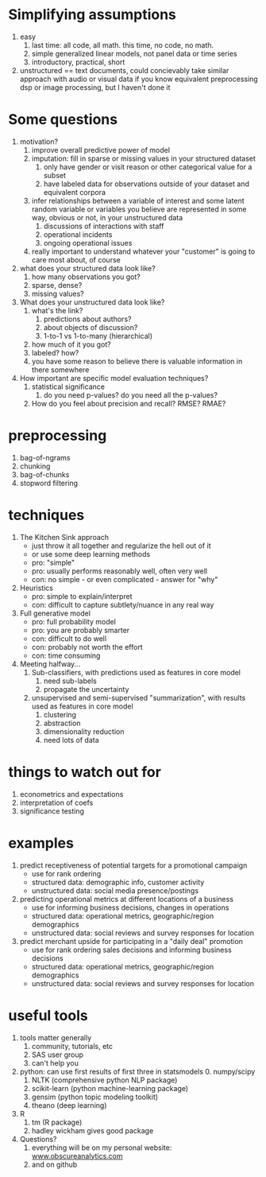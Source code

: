 # Simplifying assumptions
1. easy
    1. last time: all code, all math. this time, no code, no math.
    1. simple generalized linear models, not panel data or time series
    2. introductory, practical, short
3. unstructured == text documents, could concievably take similar approach with 
   audio or visual data if you know equivalent preprocessing 
   dsp or image processing, but I haven't done it

# Some questions
1. motivation?
    1. improve overall predictive power of model
    2. imputation: fill in sparse or missing values in your structured dataset
        1. only have gender or visit reason 
           or other categorical value for a subset
        2. have labeled data for observations outside of your dataset
           and equivalent corpora 
    3. infer relationships between a variable of interest 
       and some latent random variable or variables you believe 
       are represented in some way, obvious or not, in your unstructured data 
        1. discussions of interactions with staff
        2. operational incidents 
        3. ongoing operational issues
    4. really important to understand whatever your "customer" is going to care 
       most about, of course
2. what does your structured data look like?
    1. how many observations you got?
    2. sparse, dense? 
    3. missing values?
3. What does your unstructured data look like?
    1. what's the link?
        1. predictions about authors?
        2. about objects of discussion?
        3. 1-to-1 vs 1-to-many (hierarchical)
    2. how much of it you got?
    3. labeled? how? 
    4. you have some reason to believe there is valuable information
      in there somewhere
4. How important are specific model evaluation techniques?
    1. statistical significance
        1. do you need p-values? do you need all the p-values?
    1. How do you feel about precision and recall? RMSE? RMAE?

# preprocessing
1. bag-of-ngrams
2. chunking
3. bag-of-chunks
4. stopword filtering

# techniques
1. The Kitchen Sink approach
    - just throw it all together and regularize the hell out of it
    - or use some deep learning methods
    - pro: "simple"
    - pro: usually performs reasonably well, often very well
    - con: no simple - or even complicated - answer for "why"
1. Heuristics
    - pro: simple to explain/interpret
    - con: difficult to capture subtlety/nuance in any real way 
2. Full generative model
    - pro: full probability model
    - pro: you are probably smarter 
    - con: difficult to do well 
    - con: probably not worth the effort
    - con: time consuming
3. Meeting halfway...
    1. Sub-classifiers, with predictions used as features in core model
        1. need sub-labels
        2. propagate the uncertainty
    2. unsupervised and semi-supervised "summarization", with results used
       as features in core model
        1. clustering 
        2. abstraction 
        3. dimensionality reduction
        4. need lots of data

# things to watch out for
1. econometrics and expectations
1. interpretation of coefs
2. significance testing

# examples
1. predict receptiveness of potential targets for a promotional campaign
    - use for rank ordering
    - structured data: demographic info, customer activity
    - unstructured data: social media presence/postings
2. predicting operational metrics at different locations of a business
    - use for informing business decisions, changes in operations
    - structured data: operational metrics, geographic/region demographics
    - unstructured data: social reviews and survey responses for location
3. predict merchant upside for participating in a "daily deal" promotion
    - use for rank ordering sales decisions and informing business decisions
    - structured data: operational metrics, geographic/region demographics
    - unstructured data: social reviews and survey responses for location

# useful tools
1. tools matter generally
    1. community, tutorials, etc
    2. SAS user group
    3. can't help you
1. python: can use first results of first three in statsmodels
    0. numpy/scipy
    1. NLTK (comprehensive python NLP package)
    2. scikit-learn (python machine-learning package)
    3. gensim (python topic modeling toolkit)
    4. theano (deep learning)
2. R
    1. tm (R package)
    2. hadley wickham gives good package
3. Questions?
    1. everything will be on my personal website: www.obscureanalytics.com
    2. and on github

